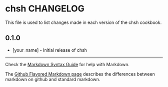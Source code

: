 chsh CHANGELOG
==============

This file is used to list changes made in each version of the chsh cookbook.

0.1.0
-----
- [your_name] - Initial release of chsh

- - -
Check the [Markdown Syntax Guide](http://daringfireball.net/projects/markdown/syntax) for help with Markdown.

The [Github Flavored Markdown page](http://github.github.com/github-flavored-markdown/) describes the differences between markdown on github and standard markdown.
